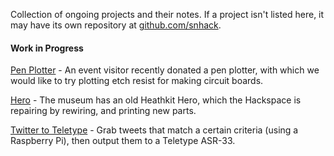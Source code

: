 Collection of ongoing projects and their notes.  If a project isn't listed here, it may have its own repository at [github.com/snhack](https://github.com/snhack/snhack.github.com/wiki/_new).

#### Work in Progress

[Pen Plotter](Pen-plotter) - An event visitor recently donated a pen plotter, with which we would like to try plotting etch resist for making circuit boards.

[Hero](Hero) - The museum has an old Heathkit Hero, which the Hackspace is repairing by rewiring, and printing new parts.

[Twitter to Teletype](Twitter-to-Teletype) - Grab tweets that match a certain criteria (using a Raspberry Pi), then output them to a Teletype ASR-33.
